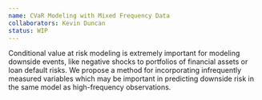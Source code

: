 ```yaml
---
name: CVaR Modeling with Mixed Frequency Data
collaborators: Kevin Duncan
status: WIP
---
```


Conditional value at risk modeling is extremely important for modeling downside events, like negative shocks to portfolios of financial assets or loan default risks. We propose a method for  incorporating infrequently measured variables which may be important in predicting downside risk in the same model as high-frequency observations. 

